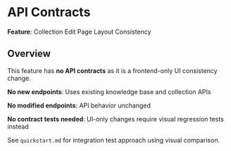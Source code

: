 # API Contracts

**Feature**: Collection Edit Page Layout Consistency

## Overview

This feature has **no API contracts** as it is a frontend-only UI consistency change.

**No new endpoints**: Uses existing knowledge base and collection APIs

**No modified endpoints**: API behavior unchanged

**No contract tests needed**: UI-only changes require visual regression tests instead

See `quickstart.md` for integration test approach using visual comparison.
